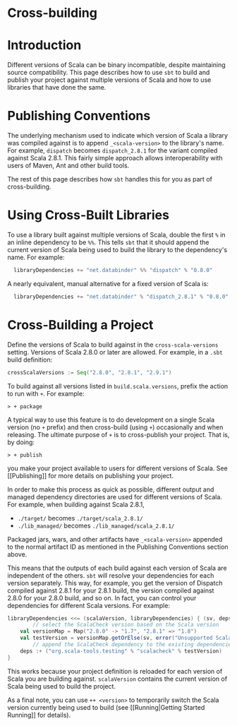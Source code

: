 # Cross-building

# Introduction

Different versions of Scala can be binary incompatible, despite maintaining source compatibility.  This page describes how to use `sbt` to build and publish your project against multiple versions of Scala and how to use libraries that have done the same.

# Publishing Conventions

The underlying mechanism used to indicate which version of Scala a library was compiled against is to append `_<scala-version>` to the library's name.  For example, `dispatch` becomes `dispatch_2.8.1` for the variant compiled against Scala 2.8.1.  This fairly simple approach allows interoperability with users of Maven, Ant and other build tools.

The rest of this page describes how `sbt` handles this for you as part of cross-building.

# Using Cross-Built Libraries

To use a library built against multiple versions of Scala, double the first `%` in an inline dependency to be `%%`.  This tells `sbt` that it should append the current version of Scala being used to build the library to the dependency's name.  For example:

```scala
  libraryDependencies += "net.databinder" %% "dispatch" % "0.8.0"
```

A nearly equivalent, manual alternative for a fixed version of Scala is:

```scala
  libraryDependencies += "net.databinder" % "dispatch_2.8.1" % "0.8.0"
```

# Cross-Building a Project

Define the versions of Scala to build against in the `cross-scala-versions` setting.  Versions of Scala 2.8.0 or later are allowed.  For example, in a `.sbt` build definition:

```scala
crossScalaVersions := Seq("2.8.0", "2.8.1", "2.9.1")
```

To build against all versions listed in `build.scala.versions`, prefix the action to run with `+`.  For example:

```text
> + package
```

A typical way to use this feature is to do development on a single Scala version (no `+` prefix) and then cross-build (using `+`) occasionally and when releasing.  The ultimate purpose of `+` is to cross-publish your project.  That is, by doing:

```text
> + publish
```

you make your project available to users for different versions of Scala.  See [[Publishing]] for more details on publishing your project.

In order to make this process as quick as possible, different output and managed dependency directories are used for different versions of Scala.  For example, when building against Scala 2.8.1,

* `./target/` becomes `./target/scala_2.8.1/`
* `./lib_managed/` becomes `./lib_managed/scala_2.8.1/`

Packaged jars, wars, and other artifacts have `_<scala-version>` appended to the normal artifact ID as mentioned in the Publishing Conventions section above.

This means that the outputs of each build against each version of Scala are independent of the others.  `sbt` will resolve your dependencies for each version separately.  This way, for example, you get the version of Dispatch compiled against 2.8.1 for your 2.8.1 build, the version compiled against 2.8.0 for your 2.8.0 build, and so on.  In fact, you can control your dependencies for different Scala versions.  For example:

```scala
libraryDependencies <<= (scalaVersion, libraryDependencies) { (sv, deps) =>
		// select the ScalaCheck version based on the Scala version
	val versionMap = Map("2.8.0" -> "1.7", "2.8.1" => "1.8")
	val testVersion = versionMap.getOrElse(sv, error("Unsupported Scala version " + sv))
		// append the ScalaCheck dependency to the existing dependencies
	deps :+ ("org.scala-tools.testing" % "scalacheck" % testVersion)
}
```

This works because your project definition is reloaded for each version of Scala you are building against.  `scalaVersion` contains the current version of Scala being used to build the project.

As a final note, you can use `++ <version>` to temporarily switch the Scala version currently being used to build (see [[Running|Getting Started Running]] for details).
